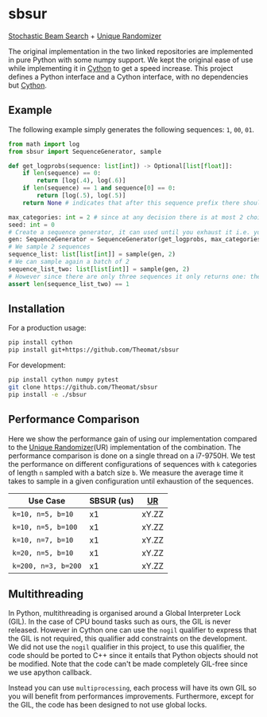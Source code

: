 # sbsur

[Stochastic Beam Search](https://github.com/wouterkool/stochastic-beam-search) + [Unique Randomizer](https://github.com/google-research/unique-randomizer)

The original implementation in the two linked repositories are implemented in pure Python with some numpy support.
We kept the original ease of use while implementing it in [Cython](https://cython.org/) to get a speed increase.
This project defines a Python interface and a Cython interface, with no dependencies but [Cython](https://cython.org/).

## Example

The following example simply generates the following sequences: `1`, `00`, `01`.

```python
from math import log
from sbsur import SequenceGenerator, sample

def get_logprobs(sequence: list[int]) -> Optional[list[float]]:
    if len(sequence) == 0:
        return [log(.4), log(.6)]
    if len(sequence) == 1 and sequence[0] == 0:
        return [log(.5), log(.5)]
    return None # indicates that after this sequence prefix there should be no further sampling

max_categories: int = 2 # since at any decision there is at most 2 choices
seed: int = 0
# Create a sequence generator, it can used until you exhaust it i.e. you sampled everything
gen: SequenceGenerator = SequenceGenerator(get_logprobs, max_categories, seed)
# We sample 2 sequences
sequence_list: list[list[int]] = sample(gen, 2) 
# We can sample again a batch of 2
sequence_list_two: list[list[int]] = sample(gen, 2) 
# However since there are only three sequences it only returns one: the missing sequence
assert len(sequence_list_two) == 1
```

## Installation

For a production usage:

```bash
pip install cython
pip install git+https://github.com/Theomat/sbsur
```

For development:

```bash
pip install cython numpy pytest
git clone https://github.com/Theomat/sbsur
pip install -e ./sbsur
```

## Performance Comparison

Here we show the performance gain of using our implementation compared to the [Unique Randomizer](https://github.com/google-research/unique-randomizer)(UR) implementation of the combination.
The performance comparison is done on a single thread on a i7-9750H.
We test the performance on different configurations of sequences with `k` categories of length `n` sampled with a batch size `b`.
We measure the average time it takes to sample in a given configuration until exhaustion of the sequences.

| Use Case            | SBSUR (us) | [UR](https://github.com/google-research/unique-randomizer) |
|---------------------|------------|----------|
| `k=10, n=5, b=10`   | x1         | xY.ZZ    |
| `k=10, n=5, b=100`  | x1         | xY.ZZ    |
| `k=10, n=7, b=10`   | x1         | xY.ZZ    |
| `k=20, n=5, b=10`   | x1         | xY.ZZ    |
| `k=200, n=3, b=200` | x1         | xY.ZZ    |

## Multithreading

In Python, multithreading is organised around a Global Interpreter Lock (GIL). In the case of CPU bound tasks such as ours, the GIL is never released. However in Cython one can use the `nogil` qualifier to express that the GIL is not required, this qualifier add constraints on the development. We did not use the `nogil` qualifier in this project, to use this qualifier, the code should be ported to C++ since it entails that Python objects should not be modified. Note that the code can't be made completely GIL-free since we use apython callback.

 Instead you can use `multiprocessing`, each process will have its own GIL so you will benefit from performances improvements. Furthermore, except for the GIL, the code has been designed to not use global locks.
